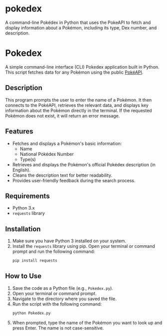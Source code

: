 # pokedex
A command-line Pokédex in Python that uses the PokeAPI to fetch and display information about a Pokémon, including its type, Dex number, and description.

# Pokedex

A simple command-line interface (CLI) Pokedex application built in Python. This script fetches data for any Pokémon using the public [PokéAPI](https://pokeapi.co/).

## Description

This program prompts the user to enter the name of a Pokémon. It then connects to the PokéAPI, retrieves the relevant data, and displays key information about the Pokémon directly in the terminal. If the requested Pokémon does not exist, it will return an error message.

## Features

-   Fetches and displays a Pokémon's basic information:
    -   Name
    -   National Pokédex Number
    -   Type(s)
-   Retrieves and displays the Pokémon's official Pokédex description (in English).
-   Cleans the description text for better readability.
-   Provides user-friendly feedback during the search process.

## Requirements

-   Python 3.x
-   `requests` library

## Installation

1.  Make sure you have Python 3 installed on your system.
2.  Install the `requests` library using pip. Open your terminal or command prompt and run the following command:
    ```sh
    pip install requests
    ```

## How to Use

1.  Save the code as a Python file (e.g., `Pokedex.py`).
2.  Open your terminal or command prompt.
3.  Navigate to the directory where you saved the file.
4.  Run the script with the following command:
    ```sh
    python Pokedex.py
    ```
5.  When prompted, type the name of the Pokémon you want to look up and press Enter. The name is not case-sensitive.

